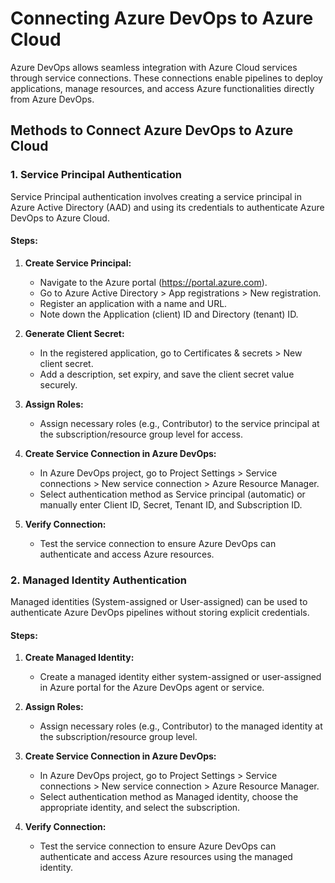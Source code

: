 # Connecting Azure DevOps to Azure Cloud

Azure DevOps allows seamless integration with Azure Cloud services through service connections. These connections enable pipelines to deploy applications, manage resources, and access Azure functionalities directly from Azure DevOps.

## Methods to Connect Azure DevOps to Azure Cloud

### 1. Service Principal Authentication

Service Principal authentication involves creating a service principal in Azure Active Directory (AAD) and using its credentials to authenticate Azure DevOps to Azure Cloud.

#### Steps:

1. **Create Service Principal:**
   - Navigate to the Azure portal (https://portal.azure.com).
   - Go to Azure Active Directory > App registrations > New registration.
   - Register an application with a name and URL.
   - Note down the Application (client) ID and Directory (tenant) ID.

2. **Generate Client Secret:**
   - In the registered application, go to Certificates & secrets > New client secret.
   - Add a description, set expiry, and save the client secret value securely.

3. **Assign Roles:**
   - Assign necessary roles (e.g., Contributor) to the service principal at the subscription/resource group level for access.

4. **Create Service Connection in Azure DevOps:**
   - In Azure DevOps project, go to Project Settings > Service connections > New service connection > Azure Resource Manager.
   - Select authentication method as Service principal (automatic) or manually enter Client ID, Secret, Tenant ID, and Subscription ID.

5. **Verify Connection:**
   - Test the service connection to ensure Azure DevOps can authenticate and access Azure resources.

### 2. Managed Identity Authentication

Managed identities (System-assigned or User-assigned) can be used to authenticate Azure DevOps pipelines without storing explicit credentials.

#### Steps:

1. **Create Managed Identity:**
   - Create a managed identity either system-assigned or user-assigned in Azure portal for the Azure DevOps agent or service.

2. **Assign Roles:**
   - Assign necessary roles (e.g., Contributor) to the managed identity at the subscription/resource group level.

3. **Create Service Connection in Azure DevOps:**
   - In Azure DevOps project, go to Project Settings > Service connections > New service connection > Azure Resource Manager.
   - Select authentication method as Managed identity, choose the appropriate identity, and select the subscription.

4. **Verify Connection:**
   - Test the service connection to ensure Azure DevOps can authenticate and access Azure resources using the managed identity.



